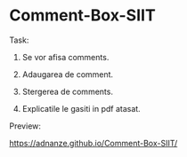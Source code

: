 # Comment-Box-SIIT

Task:

1. Se vor afisa comments.

2. Adaugarea de comment.

3. Stergerea de comments.

4. Explicatile le gasiti in pdf atasat.



Preview:

https://adnanze.github.io/Comment-Box-SIIT/
